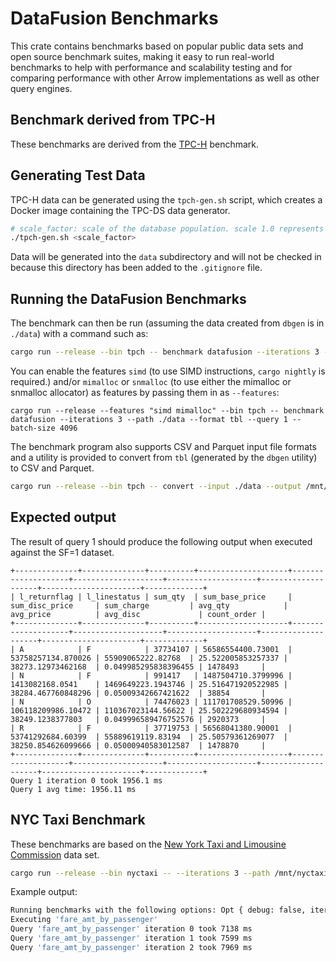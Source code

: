 <!---
  Licensed to the Apache Software Foundation (ASF) under one
  or more contributor license agreements.  See the NOTICE file
  distributed with this work for additional information
  regarding copyright ownership.  The ASF licenses this file
  to you under the Apache License, Version 2.0 (the
  "License"); you may not use this file except in compliance
  with the License.  You may obtain a copy of the License at

    http://www.apache.org/licenses/LICENSE-2.0

  Unless required by applicable law or agreed to in writing,
  software distributed under the License is distributed on an
  "AS IS" BASIS, WITHOUT WARRANTIES OR CONDITIONS OF ANY
  KIND, either express or implied.  See the License for the
  specific language governing permissions and limitations
  under the License.
-->

# DataFusion Benchmarks

This crate contains benchmarks based on popular public data sets and open source benchmark suites, making it easy to
run real-world benchmarks to help with performance and scalability testing and for comparing performance with other Arrow
implementations as well as other query engines.

## Benchmark derived from TPC-H

These benchmarks are derived from the [TPC-H][1] benchmark.

## Generating Test Data

TPC-H data can be generated using the `tpch-gen.sh` script, which creates a Docker image containing the TPC-DS data
generator.

```bash
# scale_factor: scale of the database population. scale 1.0 represents ~1 GB of data
./tpch-gen.sh <scale_factor>
```

Data will be generated into the `data` subdirectory and will not be checked in because this directory has been added
to the `.gitignore` file.

## Running the DataFusion Benchmarks

The benchmark can then be run (assuming the data created from `dbgen` is in `./data`) with a command such as:

```bash
cargo run --release --bin tpch -- benchmark datafusion --iterations 3 --path ./data --format tbl --query 1 --batch-size 4096
```

You can enable the features `simd` (to use SIMD instructions, `cargo nightly` is required.) and/or `mimalloc` or `snmalloc` (to use either the mimalloc or snmalloc allocator) as features by passing them in as `--features`:

```
cargo run --release --features "simd mimalloc" --bin tpch -- benchmark datafusion --iterations 3 --path ./data --format tbl --query 1 --batch-size 4096
```

The benchmark program also supports CSV and Parquet input file formats and a utility is provided to convert from `tbl`
(generated by the `dbgen` utility) to CSV and Parquet.

```bash
cargo run --release --bin tpch -- convert --input ./data --output /mnt/tpch-parquet --format parquet
```

## Expected output

The result of query 1 should produce the following output when executed against the SF=1 dataset.

```
+--------------+--------------+----------+--------------------+--------------------+--------------------+--------------------+--------------------+----------------------+-------------+
| l_returnflag | l_linestatus | sum_qty  | sum_base_price     | sum_disc_price     | sum_charge         | avg_qty            | avg_price          | avg_disc             | count_order |
+--------------+--------------+----------+--------------------+--------------------+--------------------+--------------------+--------------------+----------------------+-------------+
| A            | F            | 37734107 | 56586554400.73001  | 53758257134.870026 | 55909065222.82768  | 25.522005853257337 | 38273.12973462168  | 0.049985295838396455 | 1478493     |
| N            | F            | 991417   | 1487504710.3799996 | 1413082168.0541    | 1469649223.1943746 | 25.516471920522985 | 38284.467760848296 | 0.05009342667421622  | 38854       |
| N            | O            | 74476023 | 111701708529.50996 | 106118209986.10472 | 110367023144.56622 | 25.502229680934594 | 38249.1238377803   | 0.049996589476752576 | 2920373     |
| R            | F            | 37719753 | 56568041380.90001  | 53741292684.60399  | 55889619119.83194  | 25.50579361269077  | 38250.854626099666 | 0.05000940583012587  | 1478870     |
+--------------+--------------+----------+--------------------+--------------------+--------------------+--------------------+--------------------+----------------------+-------------+
Query 1 iteration 0 took 1956.1 ms
Query 1 avg time: 1956.11 ms
```

## NYC Taxi Benchmark

These benchmarks are based on the [New York Taxi and Limousine Commission][2] data set.

```bash
cargo run --release --bin nyctaxi -- --iterations 3 --path /mnt/nyctaxi/csv --format csv --batch-size 4096
```

Example output:

```bash
Running benchmarks with the following options: Opt { debug: false, iterations: 3, batch_size: 4096, path: "/mnt/nyctaxi/csv", file_format: "csv" }
Executing 'fare_amt_by_passenger'
Query 'fare_amt_by_passenger' iteration 0 took 7138 ms
Query 'fare_amt_by_passenger' iteration 1 took 7599 ms
Query 'fare_amt_by_passenger' iteration 2 took 7969 ms
```

[1]: http://www.tpc.org/tpch/
[2]: https://www1.nyc.gov/site/tlc/about/tlc-trip-record-data.page
